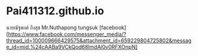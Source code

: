 # Pai411312.github.io
นายณัฐพงศ์ ถึงสุข
Mr.Nuthapong tungsuk
[facebook][https://www.facebook.com/messenger_media/?thread_id=100009666429575&attachment_id=659229804725802&message_id=mid.%24cAABa9VCkQod68ImdAl0v0RFXOnpN]
